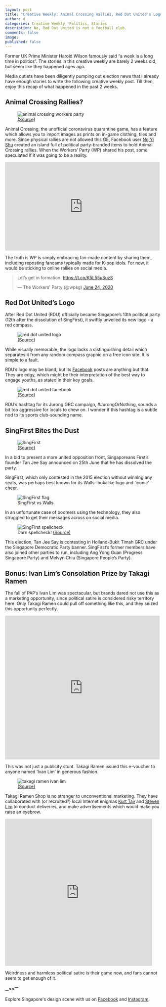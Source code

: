 ```yaml
---
layout: post
title: "Creative Weekly: Animal Crossing Rallies, Red Dot United's Logo, SingFirst's Dissolution, Ivan Lim's Consolation Prize"
author: d
categories: Creative Weekly, Politics, Stories
description: No, Red Dot United is not a football club.
comments: false
image: 
published: false
---
```


Former UK Prime Minister Harold Wilson famously said “a week is a long time in politics”. The stories in this creative weekly are barely 2 weeks old, but seem like they happened ages ago. 

Media outlets have been diligently pumping out election news that I already have enough stories to write the following creative weekly post. Till then, enjoy this recap of what happened in the past 2 weeks.

<h2>Animal Crossing Rallies?</h2>

<figure>
<img src="https://i.imgur.com/piHGVfp.jpg" alt="animal crossing workers party">
<figcaption><a href="https://www.facebook.com/photo.php?fbid=10213941023758920" target="_blank">(Source)</a></figcaption>
</figure>

Animal Crossing, the unofficial coronavirus quarantine game, has a feature which allows you to import images as prints on in-game clothing, tiles and more. Since physical rallies are not allowed this GE, Facebook user <a href="https://www.facebook.com/photo.php?fbid=10213941018318784&set=a.1349110907041" target="_blank">Ng Yi Shu</a> created an island full of political party-branded items to hold Animal Crossing rallies. When the Workers’ Party (WP) shared his post, some speculated if it was going to be a reality.

<iframe src="https://www.facebook.com/plugins/post.php?href=https%3A%2F%2Fwww.facebook.com%2Fphoto.php%3Ffbid%3D10213941018318784%26set%3Da.1349110907041%26type%3D3&width=500" width="500" height="286" style="border:none;overflow:hidden" scrolling="no" frameborder="0" allowTransparency="true" allow="encrypted-media"></iframe>

The truth is WP is simply embracing fan-made content by sharing them, including reposting fancams typically made for K-pop idols. For now, it would be sticking to online rallies on social media. 

<blockquote class="twitter-tweet"><p lang="en" dir="ltr">Let’s get in formation. <a href="https://t.co/K5L55uSuzS">https://t.co/K5L55uSuzS</a></p>&mdash; The Workers&#39; Party (@wpsg) <a href="https://twitter.com/wpsg/status/1275603663696715778?ref_src=twsrc%5Etfw">June 24, 2020</a></blockquote> <script async src="https://platform.twitter.com/widgets.js" charset="utf-8"></script>

<h2>Red Dot United’s Logo</h2>
After Red Dot United (RDU) officially became Singapore’s 13th political party (12th after the dissolution of SingFirst), it swiftly unveiled its new logo - a red compass. 

<figure>
<img src="https://i.imgur.com/Se98SbX.jpg" alt="red dot united logo">
<figcaption><a href="https://www.facebook.com/reddotunitedsg/photos/a.100134941732967/120843749662086" target="_blank">(Source)</a></figcaption>
</figure>

While visually memorable, the logo lacks a distinguishing detail which separates it from any random compass graphic on a free icon site. It is simple to a fault. 

RDU’s logo may be bland, but its <a href="https://www.facebook.com/reddotunitedsg/" target="_blank">Facebook</a> posts are anything but that. They are edgy, which might be their interpretation of the best way to engage youths, as stated in their key goals. 

<figure>
<img src="https://i.imgur.com/DBpKHjX.png" alt="red dot united facebook">
<figcaption><a href="https://www.facebook.com/reddotunitedsg/photos/a.100134941732967/120843749662086" target="_blank">(Source)</a></figcaption>
</figure>

RDU’s hashtag for its Jurong GRC campaign, #JurongOrNothing, sounds a bit too aggressive for locals to chew on. I wonder if this hashtag is a subtle nod to its sports club-sounding name.

<h2>SingFirst Bites the Dust</h2>

<figure>
<img src="https://i.imgur.com/iShJQqJ.jpg" alt="SingFirst">
<figcaption><a href="https://www.straitstimes.com/politics/ge2020-singfirst-leader-tan-jee-say-announces-dissolution-of-party" target="_blank">(Source)</a></figcaption>
</figure>

In a bid to present a more united opposition front, Singaporeans First’s founder Tan Jee Say announced on 25th June that he has dissolved the party. 

SingFirst, which only contested in the 2015 election without winning any seats, was perhaps best known for its Walls-lookalike logo and ‘iconic’ cheer. 

<figure>
<img src="https://i.imgur.com/lcuAAue.png" alt="SingFirst flag">
<figcaption>SingFirst vs Walls</figcaption>
</figure>

In an unfortunate case of boomers using the technology, they also struggled to get their messages across on social media. 

<figure>
<img src="https://i.imgur.com/HQWlv1D.jpg" alt="SingFirst spellcheck">
<figcaption>Darn spellcheck! <a href="https://www.facebook.com/SingaporeansFirst/photos/a.538165226320344/674064246063774" target="_blank">(Source)</a></figcaption>
</figure>

This election, Tan Jee Say is contesting in Holland-Bukit Timah GRC under the Singapore Democratic Party banner. SingFirst’s former members have also joined other parties to run, including Ang Yong Guan (Progress Singapore Party) and Melvyn Chiu (Singapore People’s Party).

<h2>Bonus: Ivan Lim’s Consolation Prize by Takagi Ramen</h2>

The fall of PAP’s Ivan Lim was spectacular, but brands dared not use this as a marketing opportunity, since political satire is considered risky territory here. Only Takagi Ramen could pull off something like this, and they seized this opportunity perfectly.

<iframe src="https://www.facebook.com/plugins/post.php?href=https%3A%2F%2Fwww.facebook.com%2Ftakagiramenshop%2Fphotos%2Fa.520468814776298%2F1591546831001819%2F%3Ftype%3D3&width=500" width="500" height="465" style="border:none;overflow:hidden" scrolling="no" frameborder="0" allowTransparency="true" allow="encrypted-media"></iframe> 

This was not just a publicity stunt. Takagi Ramen issued this e-voucher to anyone named ‘Ivan Lim’ in generous fashion.

<figure>
<img src="https://i.imgur.com/MM6l09U.jpg" alt="takagi ramen ivan lim">
<figcaption><a href="https://www.straitstimes.com/politics/ge2020-singfirst-leader-tan-jee-say-announces-dissolution-of-party" target="_blank">(Source)</a></figcaption>
</figure>

Takagi Ramen Shop is no stranger to unconventional marketing. They have collaborated with (or recruited?) local Internet enigmas <a href="https://www.facebook.com/takagiramenshop/videos/2341957082566481/" target="_blank">Kurt Tay</a> and <a href="https://www.facebook.com/takagiramenshop/posts/-what-is-steven-lim-kor-kor-doing-with-our-take-away-orders-is-he-now-doing-grab/1517848675038302/" target="_blank">Steven Lim</a> to conduct deliveries, and make advertisements which would make you raise an eyebrow. 

<iframe src="https://www.facebook.com/plugins/video.php?href=https%3A%2F%2Fwww.facebook.com%2Ftakagiramenshop%2Fvideos%2F820692005120897%2F&show_text=0&width=476" width="476" height="476" style="border:none;overflow:hidden" scrolling="no" frameborder="0" allowTransparency="true" allowFullScreen="true"></iframe>

Weirdness and harmless political satire is their game now, and fans cannot seem to get enough of it. 


<strong><sub>—</sub>><sub></sub>><sup>—</sup></strong>

Explore Singapore's design scene with us on <a href="https://www.facebook.com/designinsingapore/">Facebook</a> and <a href="https://www.instagram.com/designinsingapore/">Instagram</a>. 
